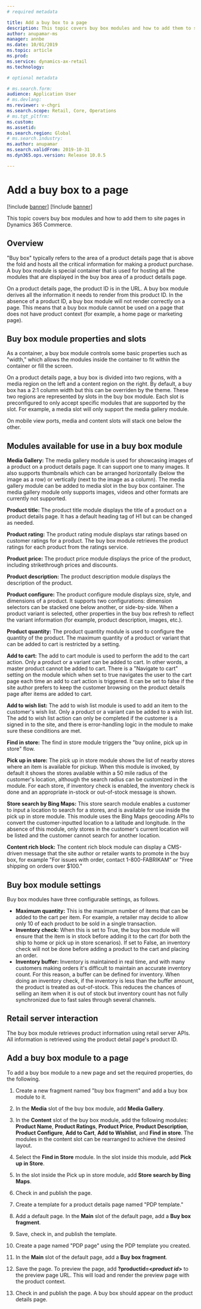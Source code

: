 ```yaml
---
# required metadata

title: Add a buy box to a page
description: This topic covers buy box modules and how to add them to site pages in Dynamics 365 Commerce.
author: anupamar-ms
manager: annbe
ms.date: 10/01/2019
ms.topic: article
ms.prod: 
ms.service: dynamics-ax-retail
ms.technology: 

# optional metadata

# ms.search.form: 
audience: Application User
# ms.devlang: 
ms.reviewer: v-chgri
ms.search.scope: Retail, Core, Operations
# ms.tgt_pltfrm: 
ms.custom: 
ms.assetid: 
ms.search.region: Global
# ms.search.industry: 
ms.author: anupamar
ms.search.validFrom: 2019-10-31
ms.dyn365.ops.version: Release 10.0.5

---
```


# Add a buy box to a page

[!include [banner](../includes/preview-banner.md)]
[!include [banner](../includes/banner.md)]

This topic covers buy box modules and how to add them to site pages in Dynamics 365 Commerce.

## Overview

"Buy box" typically refers to the area of a product details page that is above the fold and hosts all the critical information for making a product purchase. A buy box module is special container that is used for hosting all the modules that are displayed in the buy box area of a product details page.  

On a product details page, the product ID is in the URL. A buy box module derives all the information it needs to render from this product ID. In the absence of a product ID, a buy box module will not render correctly on a page. This means that a buy box module cannot be used on a page that does not have product context (for example, a home page or marketing page). 

## Buy box module properties and slots 

As a container, a buy box module controls some basic properties such as "width," which allows the modules inside the container to fit within the container or fill the screen.  

On a product details page, a buy box is divided into two regions, with a media region on the left and a content region on the right. By default, a buy box has a 2:1 column width but this can be overriden by the theme. These two regions are represented by slots in the buy box module. Each slot is preconfigured to only accept specific modules that are supported by the slot. For example, a media slot will only support the media gallery module.

On mobile view ports, media and content slots will stack one below the other.  

## Modules available for use in a buy box module

**Media Gallery:** The media gallery module is used for showcasing images of a product on a product details page. It can support one to many images. It also supports thumbnails which can be arranged horizontally (below the image as a row) or vertically (next to the image as a column). The media gallery module can be added to media slot in the buy box container. The media gallery module only supports  images, videos and other formats are currently not supported. 

**Product title:** The product title module displays the title of a product on a product details page. It has a default heading tag of H1 but can be changed as needed. 
                  
**Product rating:** The product rating module displays star ratings based on customer ratings for a product. The buy box module retrieves the product ratings for each product from the ratings service.

**Product price:** The product price module displays the price of the product, including strikethrough prices and discounts.  

**Product description:** The product description module displays the description of the product. 

**Product configure:** The product configure module displays size, style, and dimensions of a product. It supports two configurations: dimension selectors can be stacked one below another, or side-by-side. When a product variant is selected, other properties in the buy box refresh to reflect the variant information (for example, product description, images, etc.). 

**Product quantity:** The product quantity module is used to configure the quantity of the product. The maximum quantity of a product or variant that can be added to cart is restricted by a setting.

**Add to cart:** The add to cart module is used to perform the add to the cart action. Only a product or a variant can be added to cart. In other words, a master product cannot be added to cart. There is a "Navigate to cart" setting on the module which when set to true navigates the user to the cart page each time an add to cart action is triggered. It can be set to false if the site author prefers to keep the customer browsing on the product details page after items are added to cart.  

**Add to wish list:** The add to wish list module is used to add an item to the customer's wish list. Only a product or a variant can be added to a wish list. The add to wish list action can only be completed if the customer is a signed in to the site, and there is error-handling logic in the module to make sure these conditions are met.  

**Find in store:** The find in store module triggers the "buy online, pick up in store" flow. 

**Pick up in store:** The pick up in store module shows the list of nearby stores where an item is available for pickup. When this module is invoked, by default it shows the stores available within a 50 mile radius of the customer's location, although the search radius can be customized in the module. For each store, if inventory check is enabled, the inventory check is done and an appropriate in-stock or out-of-stock message is shown. 

**Store search by Bing Maps:** This store search module enables a customer to input a location to search for a stores, and is available for use inside the pick up in store module. This module uses the Bing Maps geocoding APIs to convert the customer-inputted location to a latitude and longitude. In the absence of this module, only stores in the customer's current location will be listed and the customer cannot search for another location.  

**Content rich block:** The content rich block module can display a CMS-driven message that the site author or retailer wants to promote in the buy box, for example "For issues with order, contact 1-800-FABRIKAM" or "Free shipping on orders over $100."  

## Buy box module settings 

Buy box modules have three configurable settings, as follows.

- **Maximum quantity:** This is the maximum number of items that can be added to the cart per item. For example, a retailer may decide to allow only 10 of each product to be sold in a single transaction.  
- **Inventory check:**  When this is set to True, the buy box module will ensure that the item is in stock before adding it to the cart (for both the ship to home or pick up in store scenarios). If set to False, an inventory check will not be done before adding a product to the cart and placing an order. 
- **Inventory buffer:** Inventory is maintained in real time, and with many customers making orders it's difficult to maintain an accurate inventory count. For this reason, a buffer can be defined for inventory. When doing an inventory check, if the inventory is less than the buffer amount, the product is treated as out-of-stock. This reduces the chances of selling an item when it is out of stock but inventory count has not fully synchronized due to fast sales through several channels.  

## Retail server interaction 

The buy box module retrieves product information using retail server APIs. All information is retrieved using the product detail page's product ID. 

## Add a buy box module to a page 

To add a buy box module to a new page and set the required properties, do the following.  

1. Create a new fragment named "buy box fragment" and add a buy box module to it.

1. In the **Media** slot of the buy box module, add **Media Gallery**. 

1. In the **Content** slot of the buy box module, add the following modules: **Product Name**, **Product Ratings**, **Product Price**, **Product Description**, **Product Configure**, **Add to Cart**, **Add to Wishlist**, and **Find in store**. The modules in the content slot can be rearranged to achieve the desired layout.  

1. Select the **Find in Store** module. In the slot inside this module, add **Pick up in Store**.  

1. In the slot inside the Pick up in store module, add **Store search by Bing Maps**.  

1. Check in and publish the page.

1. Create a template for a product details page named "PDP template."

1. Add a default page. In the **Main** slot of the default page, add a **Buy box fragment**.

1. Save, check in, and publish the template.

1. Create a page named "PDP page" using the PDP template you created. 

1. In the **Main** slot of the default page, add a **Buy box fragment**.

1. Save the page. To preview the page, add **?productid=&lt;*product id*&gt;** to the preview page URL. This will load and render the preview page with the product context. 

1. Check in and publish the page. A buy box should appear on the product details page.  
 

